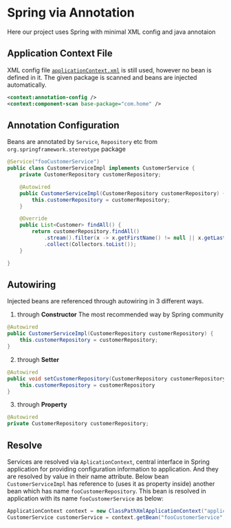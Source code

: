 # Spring via Annotation
Here our project uses Spring with minimal XML config and java annotaion

## Application Context File
XML config file [``applicationContext.xml``](src/main/resources/applicationContext.xml) is still used, however no bean is defined in it. The given package is scanned and beans are injected automatically.
```xml
<context:annotation-config />
<context:component-scan base-package="com.home" />
```

## Annotation Configuration
Beans are annotated by ``Service``, ``Repository`` etc from ``org.springframework.stereotype`` package

```java
@Service("fooCustomerService")
public class CustomerServiceImpl implements CustomerService {
    private CustomerRepository customerRepository;

    @Autowired
    public CustomerServiceImpl(CustomerRepository customerRepository) {
        this.customerRepository = customerRepository;
    }

    @Override
    public List<Customer> findAll() {
        return customerRepository.findAll()
            .stream().filter(x -> x.getFirstName() != null || x.getLastName() != null)
            .collect(Collectors.toList());
    }

}
```

## Autowiring
Injected beans are referenced through autowiring in 3 different ways.
1. through **Constructor**
The most recommended way by Spring community
```java
@Autowired
public CustomerServiceImpl(CustomerRepository customerRepository) {
    this.customerRepository = customerRepository;
}
```

2. through **Setter**
```java
@Autowired
public void setCustomerRepository(CustomerRepository customerRepository) {
    this.customerRepository = customerRepository
}
```

3. through **Property**

```java
@Autowired
private CustomerRepository customerRepository;
```

## Resolve
Services are resolved via ``AplicationContext``, central interface in Spring application for providing configuration information to application. And they are resolved by value in their name attribute.
Below bean ```CustomerServiceImpl``` has reference to (uses it as property inside) another bean which has name ```fooCustomerRepository```.
This bean is resolved in application with its name ```fooCustomerService``` as below: 
```java
ApplicationContext context = new ClassPathXmlApplicationContext("applicationContext.xml");
CustomerService customerService = context.getBean("fooCustomerService", CustomerService.class);
```
